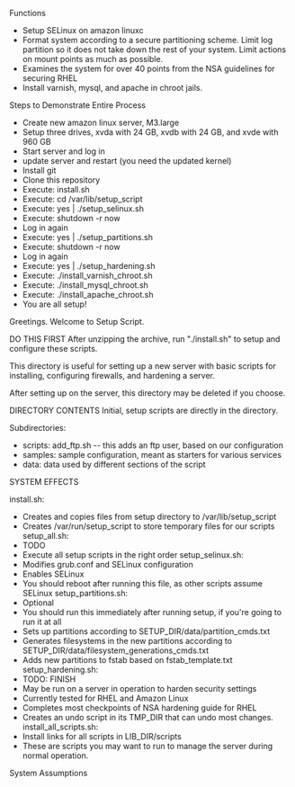 
Functions

* Setup SELinux on amazon linuxc
* Format system according to a secure partitioning scheme. Limit log partition so it does not take down the rest of your system. Limit actions on mount points as much as possible.
* Examines the system for over 40 points from the NSA guidelines for securing RHEL
* Install varnish, mysql, and apache in chroot jails.

Steps to Demonstrate Entire Process

* Create new amazon linux server, M3.large
* Setup three drives, xvda with 24 GB, xvdb with 24 GB, and xvde with 960 GB
* Start server and log in
* update server and restart (you need the updated kernel)
* Install git
* Clone this repository
* Execute: install.sh
* Execute: cd /var/lib/setup_script
* Execute: yes | ./setup_selinux.sh
* Execute: shutdown -r now
* Log in again
* Execute: yes | ./setup_partitions.sh
* Execute: shutdown -r now
* Log in again
* Execute: yes | ./setup_hardening.sh
* Execute: ./install_varnish_chroot.sh
* Execute: ./install_mysql_chroot.sh
* Execute: ./install_apache_chroot.sh
* You are all setup!

Greetings. Welcome to Setup Script.

DO THIS FIRST
After unzipping the archive, run "./install.sh" to setup and configure these scripts.

This directory is useful for setting up a new server with basic scripts for installing, configuring firewalls, and hardening a server.

After setting up on the server, this directory may be deleted if you choose.

DIRECTORY CONTENTS
Initial, setup scripts are directly in the directory.

Subdirectories:
  - scripts: add_ftp.sh -- this adds an ftp user, based on our configuration
  - samples: sample configuration, meant as starters for various services
  - data: data used by different sections of the script

SYSTEM EFFECTS

install.sh:
  - Creates and copies files from setup directory to /var/lib/setup_script
  - Creates /var/run/setup_script to store temporary files for our scripts
setup_all.sh:
  - TODO
  - Execute all setup scripts in the right order
setup_selinux.sh:
  - Modifies grub.conf and SELinux configuration
  - Enables SELinux
  - You should reboot after running this file, as other scripts assume SELinux
setup_partitions.sh:
  - Optional
  - You should run this immediately after running setup, if you're going to run it at all
  - Sets up partitions according to SETUP_DIR/data/partition_cmds.txt
  - Generates filesystems in the new partitions according to SETUP_DIR/data/filesystem_generations_cmds.txt
  - Adds new partitions to fstab based on fstab_template.txt
setup_hardening.sh:
  - TODO: FINISH
  - May be run on a server in operation to harden security settings
  - Currently tested for RHEL and Amazon Linux
  - Completes most checkpoints of NSA hardening guide for RHEL
  - Creates an undo script in its TMP_DIR that can undo most changes.
install_all_scripts.sh:
  - Install links for all scripts in LIB_DIR/scripts
  - These are scripts you may want to run to manage the server during normal operation.

System Assumptions

